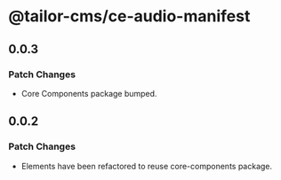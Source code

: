 # @tailor-cms/ce-audio-manifest

## 0.0.3

### Patch Changes

- Core Components package bumped.

## 0.0.2

### Patch Changes

- Elements have been refactored to reuse core-components package.
